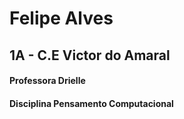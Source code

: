 # Felipe Alves
## 1A - C.E Victor do Amaral
#### Professora Drielle 
#### Disciplina Pensamento Computacional 
